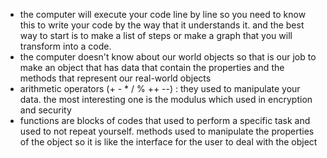 - the computer will execute your code line by line so you need to know this to write your code by the way that it understands it. and the best way to start is to make a list of steps or make a graph that you will transform into a code.
- the computer doesn't know about our world objects so that is our job to make an object that has data that contain the properties and the methods that represent our real-world objects
- arithmetic operators (+ - \* / % ++ --) : they used to manipulate your data. the most interesting one is the modulus which used in encryption and security
- functions are blocks of codes that used to perform a specific task and used to not repeat yourself. methods used to manipulate the properties of the object so it is like the interface for the user to deal with the object
